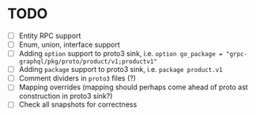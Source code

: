 # TODO

- [ ] Entity RPC support
- [ ] Enum, union, interface support
- [ ] Adding `option` support to proto3 sink, i.e. `option go_package = "grpc-graphql/pkg/proto/product/v1;productv1"`
- [ ] Adding `package` support to proto3 sink, i.e. `package product.v1`
- [ ] Comment dividers in `proto3` files (?)
- [ ] Mapping overrides (mapping should perhaps come ahead of proto ast construction in proto3 sink?)
- [ ] Check all snapshots for correctness
